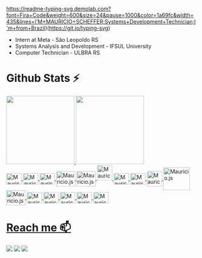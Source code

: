 https://readme-typing-svg.demolab.com?font=Fira+Code&weight=600&size=24&pause=1000&color=1a69fc&width=435&lines=I'M+MAURICIO+SCHEFFER;Systems+Development+Technician;I'm+from+Brazil)(https://git.io/typing-svg)

<ul>
  <li>Intern at Meta - São Leopoldo RS</li>
  <li>Systems Analysis and Development - IFSUL University</li>
  <li>Computer Technician - ULBRA RS</li>
</ul>

<h1>Github Stats ⚡</h1>
<div>
<a href="https://github.com/MauricioScheffer">
<img loading="lazy" height="180em" src="https://github-readme-stats.vercel.app/api?username=MauricioScheffer&show_icons=true&theme=bear&include_all_commits=true&count_private=true"/>
<img loading="lazy" height="180em" src="https://github-readme-stats.vercel.app/api/top-langs?username=MauricioScheffer&layout=compact&langs_count=7&theme=bear"/>
</div>
<div style="display: inline_block">
<img align="center" alt="Mauricio.js" height="30" width="40" src="https://cdn.jsdelivr.net/gh/devicons/devicon@latest/icons/javascript/javascript-original.svg"/>
<img align="center" alt="Mauricio.js" height="30" width="40" src="https://cdn.jsdelivr.net/gh/devicons/devicon@latest/icons/html5/html5-original.svg"/>          
<img align="center" alt="Mauricio.js" height="30" width="40" src="https://cdn.jsdelivr.net/gh/devicons/devicon@latest/icons/css3/css3-original.svg"/>   
<img align="center" alt="Mauricio.js" height="40" width="50" src="https://cdn.jsdelivr.net/gh/devicons/devicon@latest/icons/java/java-original.svg"/> 
<img align="center" alt="Mauricio.js" height="40" width="50" src="https://cdn.jsdelivr.net/gh/devicons/devicon@latest/icons/python/python-original.svg" />
<img aling="center" alt="Mauricio-php" height="40" widht="50" src="https://cdn.jsdelivr.net/gh/devicons/devicon@latest/icons/php/php-original.svg">
<img align="center" alt="Mauricio-Java" height="30" width="40" src="https://cdn.jsdelivr.net/gh/devicons/devicon@latest/icons/react/react-original.svg">
<img align="center" alt="Mauricio-Java" height="30" width="40" src="https://cdn.jsdelivr.net/gh/devicons/devicon@latest/icons/typescript/typescript-original.svg">
<img align="center" alt="Mauricio.js" height="40" width="40" src="https://encrypted-tbn0.gstatic.com/images?q=tbn:ANd9GcQlt-TGjHVh4qzymsShj8a9dkNKBG7rfq2wTg&s">
<img align="center" alt="Mauricio.js" height="60" width="70" src="https://cdn.jsdelivr.net/gh/devicons/devicon@latest/icons/mysql/mysql-original-wordmark.svg"/>
<img align="center" alt="Mauricio.js" height="40" width="50" src="https://cdn.jsdelivr.net/gh/devicons/devicon@latest/icons/postgresql/postgresql-original.svg" /> 
<img align="center" alt="Mauricio.js" height="30" width="40" src="https://cdn.jsdelivr.net/gh/devicons/devicon@latest/icons/git/git-original.svg"/>
<img align="center" alt="Mauricio.js" height="30" width="40" src="https://cdn.jsdelivr.net/gh/devicons/devicon@latest/icons/github/github-original.svg"/>
<img align="center" alt="Mauricio.js" height="30" width="40" src="https://cdn.jsdelivr.net/gh/devicons/devicon@latest/icons/canva/canva-original.svg"/>
<img align="center" alt="Mauricio.js" height="30" width="40" src="https://cdn.jsdelivr.net/gh/devicons/devicon@latest/icons/figma/figma-original.svg" />
<img align="center" alt="Mauricio-Java" height="30" width="40" src="https://cdn.jsdelivr.net/gh/devicons/devicon@latest/icons/androidstudio/androidstudio-original.svg">     
      
</div>

  <h1>Reach me 📫</h1>

<div>
</a>
<a href="https://www.instagram.com/mau_s.s/" target="_blank"><img loading="lazy" src="https://img.shields.io/badge/-Instagram-%23E4405F?style=for-the-badge&logo=instagram&logoColor=white" target="_blank"></a>
<a href = "mailto: mauricioscheffersilveira13@gmail.com"><img loading="lazy" src="https://img.shields.io/badge/Gmail-D14836?style=for-the-badge&logo=gmail&logoColor=white" target="_blank"></a>
<a href="https://www.linkedin.com/in/maur%C3%ADcio-scheffer-silveira-95b972279/" target="_blank"><img loading="lazy" src="https://img.shields.io/badge/-LinkedIn-%230077B5?style=for-the-badge&logo=linkedin&logoColor=white" target="_blank"></a>   
</div>
